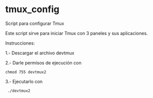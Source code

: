 # tmux_config	

Script para configurar Tmux	

Este script sirve para iniciar Tmux con 3 paneles y sus aplicaciones.	

Instrucciones:	

1.- Descargar el archivo devtmux	

2.- Darle permisos de ejecución con 	

  	chmod 755 devtmux2	
	
3.- Ejecutarlo con	

 	 ./devtmux2	
